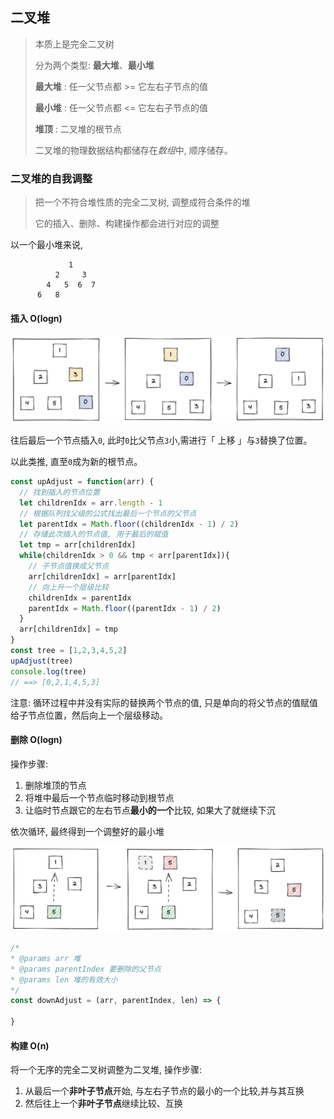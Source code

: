 ## 二叉堆

> 本质上是完全二叉树
>
> 分为两个类型: **最大堆**、**最小堆** 
> 
> **最大堆** : 任一父节点都 >= 它左右子节点的值
> 
> **最小堆** : 任一父节点都 <= 它左右子节点的值
> 
> **堆顶** : 二叉堆的根节点
> 
> 二叉堆的物理数据结构都储存在*数组*中, 顺序储存。

### 二叉堆的自我调整

> 把一个不符合堆性质的完全二叉树, 调整成符合条件的堆
> 
> 它的插入、删除、构建操作都会进行对应的调整

以一个最小堆来说,

```
             1
          2     3
        4   5  6  7
      6   8
```

#### 插入 O(logn)

![](./1.jpeg)

往后最后一个节点插入`0`, 此时`0`比父节点`3`小,需进行「 上移 」与`3`替换了位置。

以此类推, 直至`0`成为新的根节点。

```js
const upAdjust = function(arr) {
  // 找到插入的节点位置
  let childrenIdx = arr.length - 1
  // 根据队列找父级的公式找出最后一个节点的父节点
  let parentIdx = Math.floor((childrenIdx - 1) / 2)
  // 存储此次插入的节点值, 用于最后的赋值
  let tmp = arr[childrenIdx]
  while(childrenIdx > 0 && tmp < arr[parentIdx]){
    // 子节点值换成父节点
    arr[childrenIdx] = arr[parentIdx]
    // 向上升一个层级比较
    childrenIdx = parentIdx
    parentIdx = Math.floor((parentIdx - 1) / 2)
  }
  arr[childrenIdx] = tmp
}
const tree = [1,2,3,4,5,2]
upAdjust(tree)
console.log(tree)
// ==> [0,2,1,4,5,3]
```

注意:  循环过程中并没有实际的替换两个节点的值, 只是单向的将父节点的值赋值给子节点位置，然后向上一个层级移动。

#### 删除 O(logn)

操作步骤:

1. 删除堆顶的节点
2. 将堆中最后一个节点临时移动到根节点
3. 让临时节点跟它的左右节点**最小的一个**比较, 如果大了就继续下沉

依次循环, 最终得到一个调整好的最小堆



![](./2.jpeg)



```js
/*
* @params arr 堆
* @params parentIndex 要删除的父节点
* @params len 堆的有效大小
*/
const downAdjust = (arr, parentIndex, len) => {
  
}
```





#### 构建 O(n)

将一个无序的完全二叉树调整为二叉堆, 操作步骤:

1. 从最后一个**非叶子节点**开始, 与左右子节点的最小的一个比较,并与其互换
2. 然后往上一个**非叶子节点**继续比较、互换
